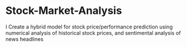 # Stock-Market-Analysis
I Create a hybrid model for stock price/performance  prediction using numerical analysis of historical stock prices, and  sentimental analysis of news headlines

